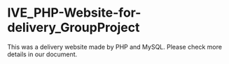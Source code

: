 # IVE_PHP-Website-for-delivery_GroupProject
This was a delivery website made by PHP and MySQL. 
Please check more details in our document.
